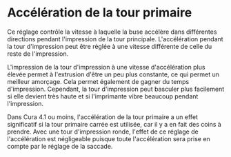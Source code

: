 Accélération de la tour primaire
====
Ce réglage contrôle la vitesse à laquelle la buse accélère dans différentes directions pendant l'impression de la tour principale. L'accélération pendant la tour d'impression peut être réglée à une vitesse différente de celle du reste de l'impression.

L'impression de la tour d'impression à une vitesse d'accélération plus élevée permet à l'extrusion d'être un peu plus constante, ce qui permet un meilleur amorçage. Cela permet également de gagner du temps d'impression. Cependant, la tour d'impression peut basculer plus facilement si elle devient très haute et si l'imprimante vibre beaucoup pendant l'impression.

Dans Cura 4.1 ou moins, l'accélération de la tour primaire a un effet significatif si la tour primaire carrée est utilisée, car il y a en fait des coins à prendre. Avec une tour d'impression ronde, l'effet de ce réglage de l'accélération est négligeable puisque toute l'accélération sera prise en compte par le réglage de la saccade.
